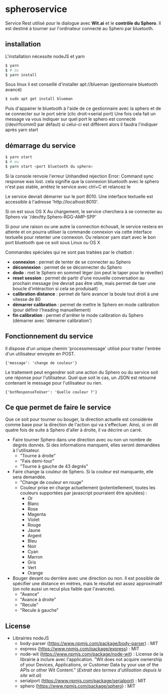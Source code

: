 # spheroservice
Service Rest utilisé pour le dialogue avec **Wit.ai** et le **contrôle du Sphero**. Il est destiné à tourner sur l'ordinateur connecté au Sphero par bluetooth.
## installation
L'installation nécessite nodeJS et yarn
```bash
$ yarn
$ # ou
$ yarn install
```

Sous linux il est conseillé d'installer apt://blueman (gestionnaire bluetooth avancé)
```bash
$ sudo apt get install blueman
```
Puis d'appairer le bluetooth à l'aide de ce gestionnaire avec la sphero et de se connecter sur le port série (clic droit->serial port)
Une fois cela fait un message va vous indiquer sur quel port le sphero est connecté (/dev/rfcomm0 par défaut) 
si celui-ci est différent alors il faudra l'indiquer après yarn start

## démarrage du service
```bash
$ yarn start
$ # ou
$ yarn start <port bluetooth du sphero>
```
Si la console renvoie l'erreur Unhandled rejection Error: Command sync response was lost. cela signifie que la 
connexion bluetooth avec le sphero n'est pas stable, arrêtez le service avec ctrl+C et relancez le

Le service devrait démarrer sur le port 8010. Une interface textuelle est accessible à l'adresse 'http://localhost:8010'.

Si on est sous OS X
Au chargement, le service cherchera à se connecter au Sphero via '/dev/tty.Sphero-RGG-AMP-SPP' 

Si pour une raison ou une autre la connection échouait, le service restera en attente et on pourra utiliser la commande connexion via cette interface textuelle pour retenter une connexion.
Ou relancer yarn start avec le bon port bluetooth que ce soit sous Linux ou OS X

Commandes spéciales qui ne sont pas traitées par le chatbot :
* **connexion** : permet de tenter de se connecter au Sphero
* **déconnexion** : permet de se déconnecter du Sphero
* **dodo** : met le Sphero en sommeil léger (on peut le taper pour le réveiller)
* **reset session** : permet de partir d'une nouvelle conversation au prochain message (ne devrait pas être utile, mais permet de tuer une boucle d'intéraction si cela se produisait)
* **calibration distance** : permet de faire avancer la boule tout droit à une vitesse de 80
* **démarrer calibration** : permet de mettre le Sphero en mode calibration (pour définir l'heading manuellement)
* **fin calibration** : permet d'arrêter le mode calibration du Sphero (démarrer avec 'démarrer calibration')

## Fonctionnement du service
Il dispose d'un unique chemin 'processmessage' utilisé pour traiter l'entrée d'un utilisateur envoyée en POST.
```
{'message': 'change de couleur'}
```
Le traitement peut engendrer soit une action du Sphero ou du service soit une réponse pour l'utilisateur. Quel que soit le cas, un JSON est retourné contenant le message pour l'utilisateur ou rien.
```
{'botResponseToUser': 'Quelle couleur ?'}
```
## Ce que permet de faire le service
Que ce soit pour tourner ou bouger, la direction actuelle est considérée comme base pour la direction de l'action qui va s'effectuer. Ainsi, si on dit quatre fois de suite à Sphero d'aller à droite, il va décrire un carré.
* Faire tourner Sphero dans une direction avec ou non un nombre de degrés donnés. Si des informations manquent, elles seront demandées à l'utilisateur.
  * "Tourne à droite"
  * "Fais demi-tour"
  * "Tourne à gauche de 43 degrés"
* Faire change la couleur de Sphero. Si la couleur est manquante, elle sera demandée.
  * "Change de couleur en rouge"
  * Couleur prise en charge actuellement (potentiellement, toutes les couleurs supportées par javascript pourraient être ajoutées) :
    * Or
    * Blanc
    * Rose
    * Magenta
    * Violet
    * Rouge
    * Jaune
    * Argent
    * Bleu
    * Noir
    * Cyan
    * Marron
    * Gris
    * Vert
    * Orange
* Bouger devant ou derrière avec une direction ou non. Il est possible de spécifier une distance en mètres, mais le résultat est assez approximatif (on note aussi un recul plus faible que l'avancée).
  * "Avance"
  * "Avance à droite"
  * "Recule"
  * "Recule à gauche"

## License
* Librairies nodeJS
  * body-parser (https://www.npmjs.com/package/body-parser) : MIT
  * express (https://www.npmjs.com/package/express) : MIT
  * node-wit (https://www.npmjs.com/package/node-wit) : License de la librairie à inclure avec l'application. "Wit does not acquire ownership of your Devices, Applications, or Customer Data by your use of the APIs or other Wit Content." (*Extrait des termes d'utilisation depuis le site wit.ai*)
  * serialport (https://www.npmjs.com/package/serialport) : MIT
  * sphero (https://www.npmjs.com/package/sphero) : MIT
